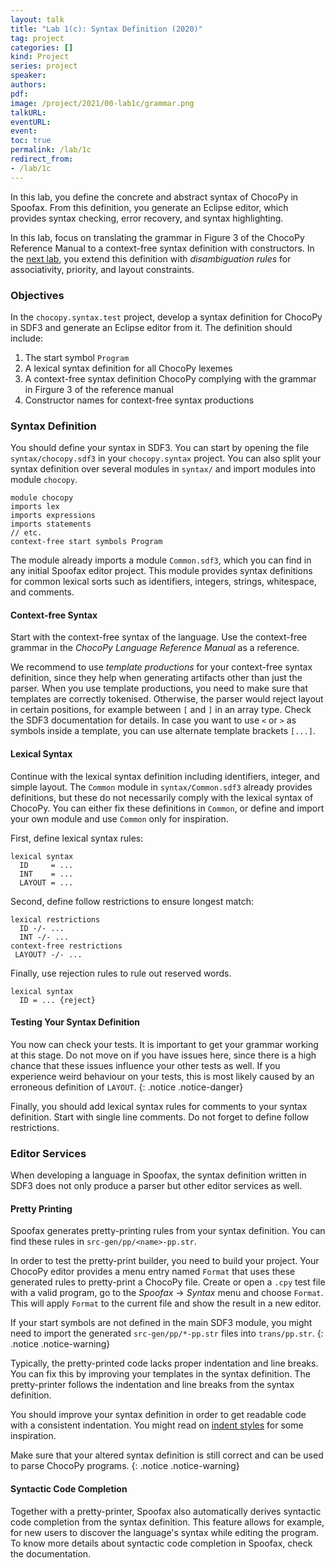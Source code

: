 ```yaml
---
layout: talk
title: "Lab 1(c): Syntax Definition (2020)"
tag: project
categories: []
kind: Project
series: project
speaker:
authors:
pdf:
image: /project/2021/00-lab1c/grammar.png
talkURL:
eventURL:
event:
toc: true
permalink: /lab/1c
redirect_from:
- /lab/1c
---
```


In this lab, you define the concrete and abstract syntax of ChocoPy in Spoofax.
From this definition, you generate an Eclipse editor, which provides syntax checking, error recovery, and syntax highlighting.

In this lab, focus on translating the grammar in Figure 3 of the ChocoPy Reference Manual to a context-free syntax definition with constructors.
In the [next lab](), you extend this definition with _disambiguation rules_ for associativity, priority, and layout constraints.

### Objectives

In the `chocopy.syntax.test` project, develop a syntax definition for ChocoPy in SDF3 and generate an Eclipse editor from it.
The definition should include:

1. The start symbol `Program`
1. A lexical syntax definition for all ChocoPy lexemes
2. A context-free syntax definition ChocoPy complying with the grammar in Firgure 3 of the reference manual
3. Constructor names for context-free syntax productions

### Syntax Definition

You should define your syntax in SDF3.
You can start by opening the file `syntax/chocopy.sdf3` in your `chocopy.syntax` project.
You can also split your syntax definition over several modules in `syntax/` and import modules into module `chocopy`.

```
module chocopy
imports lex
imports expressions
imports statements
// etc.
context-free start symbols Program
```

The module already imports a module `Common.sdf3`, which you can find in any initial Spoofax editor project.
This module provides syntax definitions for common lexical sorts such as identifiers, integers, strings, whitespace, and comments.

<!-- For more information on how to write SDF3 syntax definitions, also check the documentation on how to define a language in Spoofax.
{: .notice .notice-warning} -->

#### Context-free Syntax

Start with the context-free syntax of the language.
Use the context-free grammar in the *ChocoPy Language Reference Manual* as a reference.

<!-- When you define your syntax definition bottom-up, you start with sorts such as `Type` and `VarDecl`.
This allows you to run your tests frequently and check your progress. -->

We recommend to use *template productions* for your context-free syntax definition, since they help when generating artifacts other than just the parser.
When you use template productions, you need to make sure that templates are correctly tokenised.
Otherwise, the parser would reject layout in certain positions, for example between `[` and `]` in an array type.
Check the SDF3 documentation for details.
In case you want to use `<` or `>` as symbols inside a template, you can use alternate template brackets `[...]`.

#### Lexical Syntax

Continue with the lexical syntax definition including identifiers, integer, and simple layout.
The `Common` module in `syntax/Common.sdf3` already provides definitions, but these do not necessarily comply with the lexical syntax of ChocoPy.
You can either fix these definitions in `Common`, or define and import your own module and use `Common` only for inspiration.

First, define lexical syntax rules:

```
lexical syntax
  ID     = ...
  INT    = ...
  LAYOUT = ...
```

Second, define follow restrictions to ensure longest match:

```
lexical restrictions
  ID -/- ...
  INT -/- ...
context-free restrictions
 LAYOUT? -/- ...
```

Finally, use rejection rules to rule out reserved words.

```
lexical syntax
  ID = ... {reject}
```

#### Testing Your Syntax Definition

You now can check your tests.
It is important to get your grammar working at this stage. Do not move on if you have issues here, since there is a high chance that these issues influence your other tests as well.
If you experience weird behaviour on your tests, this is most likely caused by an erroneous definition of `LAYOUT`.
{: .notice .notice-danger}

Finally, you should add lexical syntax rules for comments to your syntax definition.
Start with single line comments.
Do not forget to define follow restrictions.

### Editor Services

When developing a language in Spoofax, the syntax definition written in SDF3 does not only produce a parser but other editor services as well.

#### Pretty Printing

Spoofax generates pretty-printing rules from your syntax definition.
You can find these rules in `src-gen/pp/<name>-pp.str`.

In order to test the pretty-print builder, you need to build your project.
Your ChocoPy editor provides a menu entry named `Format` that uses these generated rules to pretty-print a ChocoPy file.
Create or open a `.cpy` test file with a valid program, go to the *Spoofax* -> *Syntax* menu and choose `Format`.
This will apply `Format` to the current file and show the result in a new editor.

If your start symbols are not defined in the main SDF3 module, you might need to import the generated `src-gen/pp/*-pp.str` files into `trans/pp.str`.
{: .notice .notice-warning}

Typically, the pretty-printed code lacks proper indentation and line breaks.
You can fix this by improving your templates in the syntax definition.
The pretty-printer follows the indentation and line breaks from the syntax definition.

You should improve your syntax definition in order to get readable code with a consistent indentation.
You might read on [indent styles](http://en.wikipedia.org/wiki/Indent_style) for some inspiration.

Make sure that your altered syntax definition is still correct and can be used to parse ChocoPy programs.
{: .notice .notice-warning}

#### Syntactic Code Completion

Together with a pretty-printer, Spoofax also automatically derives syntactic code completion from the syntax definition. This feature allows for example, for new users to discover the language's syntax while editing the program. To know more details about syntactic code completion in Spoofax, check the documentation.
